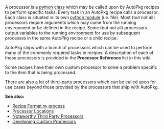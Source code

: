 A processor is a [python class](https://docs.python.org/3/tutorial/classes.html) which may be called upon by AutoPkg recipes to perform specific tasks. Every task in an AutoPkg recipe calls a processor. Each class is situated in its own [python module](https://docs.python.org/3/tutorial/modules.html) (i.e. file). Most (but not all) processors require arguments which may come from the running environment or be defined in the recipe. Some (but not all) processors output variables to the running environment for use by subsequent processes in the same AutoPkg recipe or a child recipe.

AutoPkg ships with a bunch of processors which can be used to perform many of the commonly required tasks in recipes. A description of each of these processors is provided in the **Processor Reference** list in this wiki. 

Some recipes have their own custom processor to solve a problem specific to the item that is being processed. 

There are also a lot of third-party processors which can be called upon for use cases beyond those provided by the processors that ship with AutoPkg. 

**See also:**

* [Recipe Format ≫ process](Recipe-Format#process)
* [Processor Locations](Processor-Locations) 
* [Noteworthy Third Party Processors](Noteworthy-Processors)
* [Developing Custom Processors](Developing-Custom-Processors)